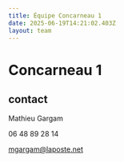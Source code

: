 ```yaml
---
title: Équipe Concarneau 1
date: 2025-06-19T14:21:02.403Z
layout: team
---
```


# Concarneau 1



## contact 

Mathieu Gargam

 06 48 89 28 14

mgargam@laposte.net

